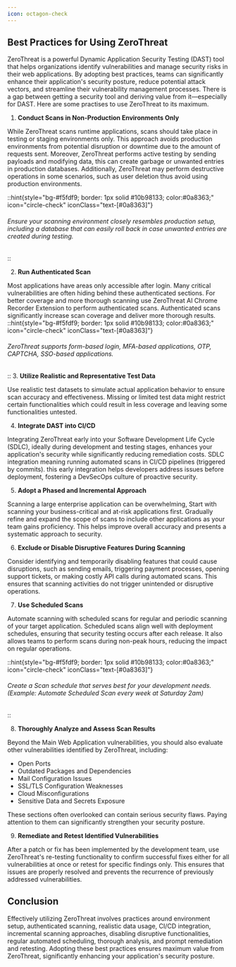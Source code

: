```yaml
---
icon: octagon-check
---
```



## Best Practices for Using ZeroThreat

ZeroThreat is a powerful Dynamic Application Security Testing (DAST) tool that helps organizations identify vulnerabilities and manage security risks in their web applications. By adopting best practices, teams can significantly enhance their application's security posture, reduce potential attack vectors, and streamline their vulnerability management processes. There is a gap between getting a security tool and deriving value from it—especially for DAST. Here are some practises to use ZeroThreat to its maximum.

1. **Conduct Scans in Non-Production Environments Only**

While ZeroThreat scans runtime applications, scans should take place in testing or staging environments only. This approach avoids production environments from potential disruption or downtime due to the amount of requests sent. Moreover, ZeroThreat performs active testing by sending payloads and modifying data, this can create garbage or unwanted entries in production databases. Additionally, ZeroThreat may perform destructive operations in some scenarios, such as user deletion thus avoid using production environments.

::hint{style="bg-#f5fdf9; border: 1px solid #10b98133; color:#0a8363;" icon="circle-check" iconClass="text-[#0a8363]"}
###### Ensure your scanning environment closely resembles production setup, including a database that can easily roll back in case unwanted entries are created during testing.
::

2. **Run Authenticated Scan**&#x20;

Most applications have areas only accessible after login. Many critical vulnerabilities are often hiding behind these authenticated sections. For better coverage and more thorough scanning use ZeroThreat AI Chrome Recorder Extension to perform authenticated scans. Authenticated scans significantly increase scan coverage and deliver more thorough results.
::hint{style="bg-#f5fdf9; border: 1px solid #10b98133; color:#0a8363;" icon="circle-check" iconClass="text-[#0a8363]"}
###### ZeroThreat supports form-based login, MFA-based applications, OTP, CAPTCHA, SSO-based applications. &#x20;
::
3. **Utilize Realistic and Representative Test Data**

Use realistic test datasets to simulate actual application behavior to ensure scan accuracy and effectiveness. Missing or limited test data might restrict certain functionalities which could result in less coverage and leaving some functionalities untested.

4. **Integrate DAST into CI/CD**

Integrating ZeroThreat early into your Software Development Life Cycle (SDLC), ideally during development and testing stages, enhances your application's security while significantly reducing remediation costs. SDLC integration meaning running automated scans in CI/CD pipelines (triggered by commits). this early integration helps developers address issues before deployment, fostering a DevSecOps culture of proactive security.

5. **Adopt a Phased and Incremental Approach**

Scanning a large enterprise application can be overwhelming, Start with scanning your business-critical and at-risk applications first. Gradually refine and expand the scope of scans to include other applications as your team gains proficiency. This helps improve overall accuracy and presents a systematic approach to security.

6. **Exclude or Disable Disruptive Features During Scanning**

Consider identifying and temporarily disabling features that could cause disruptions, such as sending emails, triggering payment processes, opening support tickets, or making costly API calls during automated scans. This ensures that scanning activities do not trigger unintended or disruptive operations.

7. **Use Scheduled Scans**

Automate scanning with scheduled scans for regular and periodic scanning of your target application. Scheduled scans align well with deployment schedules, ensuring that security testing occurs after each release. It also allows teams to perform scans during non-peak hours, reducing the impact on regular operations.

::hint{style="bg-#f5fdf9; border: 1px solid #10b98133; color:#0a8363;" icon="circle-check" iconClass="text-[#0a8363]"}
###### Create a Scan schedule that serves best for your development needs. (Example: Automate Scheduled Scan every week at Saturday 2am)
::

8. **Thoroughly Analyze and Assess Scan Results**

Beyond the Main Web Application vulnerabilities, you should also evaluate other vulnerabilities identified by ZeroThreat, including:

* Open Ports
* Outdated Packages and Dependencies
* Mail Configuration Issues
* SSL/TLS Configuration Weaknesses
* Cloud Misconfigurations
* Sensitive Data and Secrets Exposure

These sections often overlooked can contain serious security flaws. Paying attention to them can significantly strengthen your security posture.

9. **Remediate and Retest Identified Vulnerabilities**

After a patch or fix has been implemented by the development team, use ZeroThreat's re-testing functionality to confirm successful fixes either for all vulnerabilities at once or retest for specific findings only. This ensures that issues are properly resolved and prevents the recurrence of previously addressed vulnerabilities.

## Conclusion

Effectively utilizing ZeroThreat involves practices around environment setup, authenticated scanning, realistic data usage, CI/CD integration, incremental scanning approaches, disabling disruptive functionalities, regular automated scheduling, thorough analysis, and prompt remediation and retesting. Adopting these best practices ensures maximum value from ZeroThreat, significantly enhancing your application's security posture.